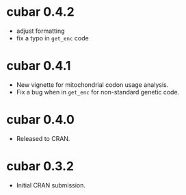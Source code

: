 # cubar 0.4.2

* adjust formatting
* fix a typo in `get_enc` code

# cubar 0.4.1

* New vignette for mitochondrial codon usage analysis.
* Fix a bug when in `get_enc` for non-standard genetic code.

# cubar 0.4.0

* Released to CRAN.

# cubar 0.3.2

* Initial CRAN submission.
